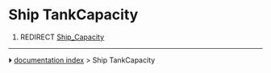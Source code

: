 # Ship TankCapacity
1.  REDIRECT [Ship_Capacity](Ship_Capacity.md)



---
⏵ [documentation index](../README.md) > Ship TankCapacity
